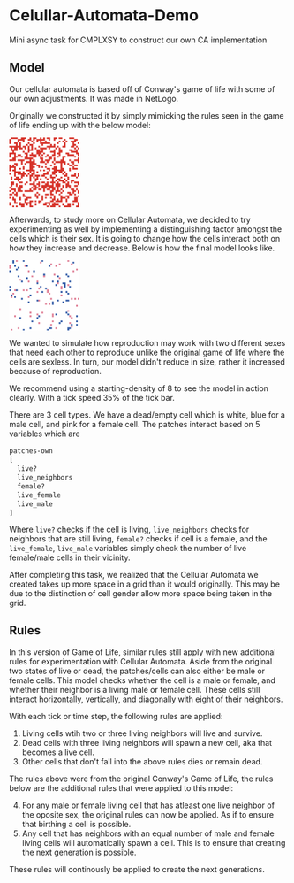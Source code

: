 # Celullar-Automata-Demo
 Mini async task for CMPLXSY to construct our own CA implementation

## Model
Our cellular automata is based off of Conway's game of life with some of our own adjustments. It was made in NetLogo. 

Originally we constructed it by simply mimicking the rules seen in the game of life ending up with the below model:

<img src="https://github.com/erik-lance/Celullar-Automata-Demo/blob/master/img/ca_ver_1.gif" align="center" width=25% height=25%>

Afterwards, to study more on Cellular Automata, we decided to try experimenting as well by implementing a distinguishing factor amongst the cells which is their sex. It is going to change how the cells interact both on how they increase and decrease. Below is how the final model looks like.

<img src="https://github.com/erik-lance/Celullar-Automata-Demo/blob/master/img/ca_ver_2.gif" align="center" width=25% height=25%>

We wanted to simulate how reproduction may work with two different sexes that need each other to reproduce unlike the original game of life where the cells are sexless. In turn, our model didn't reduce in size, rather it increased because of reproduction.

We recommend using a starting-density of 8 to see the model in action clearly. With a tick speed 35% of the tick bar.

There are 3 cell types. We have a dead/empty cell which is white, blue for a male cell, and pink for a female cell. The patches interact based on 5 variables which are

```
patches-own
[
  live?
  live_neighbors
  female?
  live_female
  live_male
]
```

Where `live?` checks if the cell is living, `live_neighbors` checks for neighbors that are still living, `female?` checks if cell is a female, and the `live_female`, `live_male` variables simply check the number of live female/male cells in their vicinity.

After completing this task, we realized that the Cellular Automata we created takes up more space in a grid than it would originally. This may be due to the distinction of cell gender allow more space being taken in the grid.

## Rules
In this version of Game of Life, similar rules still apply with new additional rules for experimentation with Cellular Automata. Aside from the original two states of live or dead, the patches/cells can also either be male or female cells. This model checks whether the cell is a male or female, and whether their neighbor is a living male or female cell. These cells still interact horizontally, vertically, and diagonally with eight of their neighbors.

With each tick or time step, the following rules are applied:

1. Living cells wtih two or three living neighbors will live and survive.
2. Dead cells with three living neighbors will spawn a new cell, aka that becomes a live cell.
3. Other cells that don't fall into the above rules dies or remain dead.

The rules above were from the original Conway's Game of Life, the rules below are the additional rules that were applied to this model:

4. For any male or female living cell that has atleast one live neighbor of the oposite sex, the original rules can now be applied. As if to ensure that birthing a cell is possible.
5. Any cell that has neighbors with an equal number of male and female living cells will automatically spawn a cell. This is to ensure that creating the next generation is possible.

These rules will continously be applied to create the next generations.
